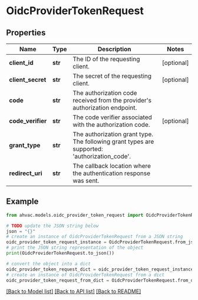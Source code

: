 # OidcProviderTokenRequest


## Properties

Name | Type | Description | Notes
------------ | ------------- | ------------- | -------------
**client_id** | **str** | The ID of the requesting client. | [optional] 
**client_secret** | **str** | The secret of the requesting client. | [optional] 
**code** | **str** | The authorization code received from the provider&#39;s authorization endpoint. | 
**code_verifier** | **str** | The code verifier associated with the authorization code. | [optional] 
**grant_type** | **str** | The authorization grant type. The following grant types are supported: &#39;authorization_code&#39;. | 
**redirect_uri** | **str** | The callback location where the authentication response was sent. | 

## Example

```python
from ahvac.models.oidc_provider_token_request import OidcProviderTokenRequest

# TODO update the JSON string below
json = "{}"
# create an instance of OidcProviderTokenRequest from a JSON string
oidc_provider_token_request_instance = OidcProviderTokenRequest.from_json(json)
# print the JSON string representation of the object
print(OidcProviderTokenRequest.to_json())

# convert the object into a dict
oidc_provider_token_request_dict = oidc_provider_token_request_instance.to_dict()
# create an instance of OidcProviderTokenRequest from a dict
oidc_provider_token_request_from_dict = OidcProviderTokenRequest.from_dict(oidc_provider_token_request_dict)
```
[[Back to Model list]](../README.md#documentation-for-models) [[Back to API list]](../README.md#documentation-for-api-endpoints) [[Back to README]](../README.md)


